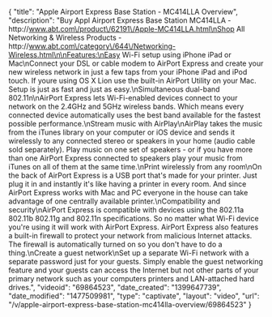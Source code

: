 {
    "title": "Apple Airport Express Base Station - MC414LLA Overview",
    "description": "Buy Appl Airport Express Base Station MC414LLA - http:\/\/www.abt.com\/product\/62191\/Apple-MC414LLA.html\nShop All Networking & Wireless Products - http:\/\/www.abt.com\/category\/644\/Networking-Wireless.html\n\nFeatures:\nEasy Wi-Fi setup using iPhone iPad or Mac\nConnect your DSL or cable modem to AirPort Express and create your new wireless network in just a few taps from your iPhone iPad and iPod touch. If youre using OS X Lion use the built-in AirPort Utility on your Mac. Setup is just as fast and just as easy.\nSimultaneous dual-band 802.11n\nAirPort Express lets Wi-Fi-enabled devices connect to your network on the 2.4GHz and 5GHz wireless bands. Which means every connected device automatically uses the best band available for the fastest possible performance.\nStream music with AirPlay\nAirPlay takes the music from the iTunes library on your computer or iOS device and sends it wirelessly to any connected stereo or speakers in your home (audio cable sold separately). Play music on one set of speakers - or if you have more than one AirPort Express connected to speakers play your music from iTunes on all of them at the same time.\nPrint wirelessly from any room\nOn the back of AirPort Express is a USB port that's made for your printer. Just plug it in and instantly it's like having a printer in every room. And since AirPort Express works with Mac and PC everyone in the house can take advantage of one centrally available printer.\nCompatibility and security\nAirPort Express is compatible with devices using the 802.11a 802.11b 802.11g and 802.11n specifications. So no matter what Wi-Fi device you're using it will work with AirPort Express. AirPort Express also features a built-in firewall to protect your network from malicious Internet attacks. The firewall is automatically turned on so you don't have to do a thing.\nCreate a guest network\nSet up a separate Wi-Fi network with a separate password just for your guests. Simply enable the guest networking feature and your guests can access the Internet but not other parts of your primary network such as your computers printers and LAN-attached hard drives.",
    "videoid": "69864523",
    "date_created": "1399647739",
    "date_modified": "1477509981",
    "type": "captivate",
    "layout": "video",
    "url": "\/v\/apple-airport-express-base-station-mc414lla-overview\/69864523"
}